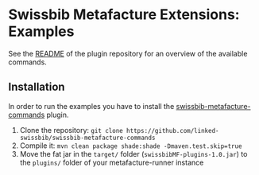 # Swissbib Metafacture Extensions: Examples

See the
[README](https://github.com/linked-swissbib/swissbib-metafacture-commands/blob/master/README.md) of the plugin repository for an overview of the available commands.

## Installation
In order to run the examples you have to install the
[swissbib-metafacture-commands](https://github.com/linked-swissbib/swissbib-metafacture-commands) plugin.

1. Clone the repository: `git clone https://github.com/linked-swissbib/swissbib-metafacture-commands`
2. Compile it: `mvn clean package shade:shade -Dmaven.test.skip=true`
3. Move the fat jar in the `target/` folder (`swissbibMF-plugins-1.0.jar`) to the `plugins/` folder of your metafacture-runner instance
